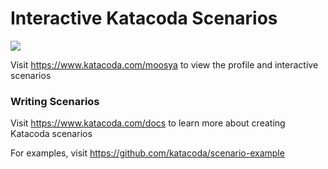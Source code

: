 # Interactive Katacoda Scenarios

[![](http://shields.katacoda.com/katacoda/moosya/count.svg)](https://www.katacoda.com/moosya "Get your profile on Katacoda.com")

Visit https://www.katacoda.com/moosya to view the profile and interactive scenarios

### Writing Scenarios
Visit https://www.katacoda.com/docs to learn more about creating Katacoda scenarios

For examples, visit https://github.com/katacoda/scenario-example
